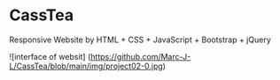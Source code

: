 # CassTea
 Responsive Website by HTML + CSS + JavaScript + Bootstrap + jQuery

 ![interface of websit] (https://github.com/Marc-J-L/CassTea/blob/main/img/project02-0.jpg)
